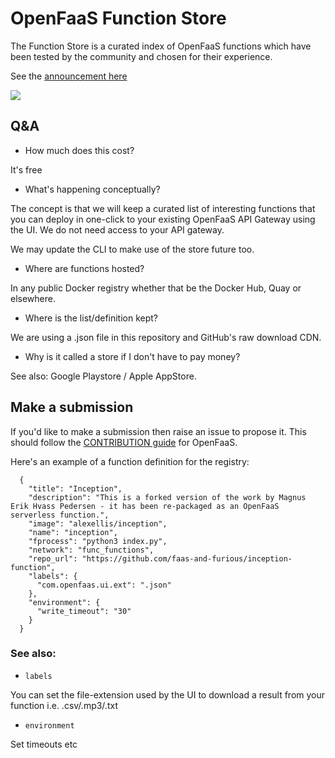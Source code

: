 # OpenFaaS Function Store

The Function Store is a curated index of OpenFaaS functions which have been tested by the community and chosen for their experience.

See the [announcement here](https://twitter.com/alexellisuk/status/936160369516654592)

![](https://pbs.twimg.com/media/DP3od15X4AEXoDI.jpg)

## Q&A

* How much does this cost?

It's free

* What's happening conceptually?

The concept is that we will keep a curated list of interesting functions that you can deploy in one-click to your existing OpenFaaS API Gateway using the UI. We do not need access to your API gateway.

We may update the CLI to make use of the store future too.

* Where are functions hosted?

In any public Docker registry whether that be the Docker Hub, Quay or elsewhere.

* Where is the list/definition kept?

We are using a .json file in this repository and GitHub's raw download CDN.

* Why is it called a store if I don't have to pay money?

See also: Google Playstore / Apple AppStore.

## Make a submission

If you'd like to make a submission then raise an issue to propose it. This should follow the [CONTRIBUTION guide](https://github.com/openfaas/faas/blob/master/CONTRIBUTING.md) for OpenFaaS.

Here's an example of a function definition for the registry:

```
  {
    "title": "Inception",
    "description": "This is a forked version of the work by Magnus Erik Hvass Pedersen - it has been re-packaged as an OpenFaaS serverless function.",
    "image": "alexellis/inception",
    "name": "inception",
    "fprocess": "python3 index.py",
    "network": "func_functions",
    "repo_url": "https://github.com/faas-and-furious/inception-function",
    "labels": {
      "com.openfaas.ui.ext": ".json"
    },
    "environment": {
      "write_timeout": "30"
    }
  }
```

### See also:

* `labels`

You can set the file-extension used by the UI to download a result from your function i.e. .csv/.mp3/.txt

* `environment`

Set timeouts etc
